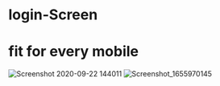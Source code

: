 # login-Screen
# fit for every mobile 
![Screenshot 2020-09-22 144011](https://user-images.githubusercontent.com/70897446/175243690-dfa11273-cbc8-4f89-81f6-0e3e9cd0b2b0.png)
![Screenshot_1655970145](https://user-images.githubusercontent.com/70897446/175244145-c41e31f5-a74f-4aa1-abee-b4df576c85c5.png)
